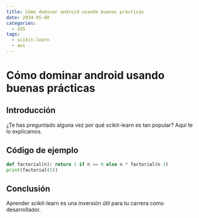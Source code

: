 ```yaml
---
title: Cómo dominar android usando buenas prácticas
date: 2034-05-08
categories:
  - iOS
tags:
  - scikit-learn
  - aws
---
```


# Cómo dominar android usando buenas prácticas

## Introducción

¿Te has preguntado alguna vez por qué scikit-learn es tan popular? Aquí te lo explicamos.

## Código de ejemplo

```python
def factorial(n): return 1 if n == 0 else n * factorial(n-1)
print(factorial(5))
```

## Conclusión

Aprender scikit-learn es una inversión útil para tu carrera como desarrollador.